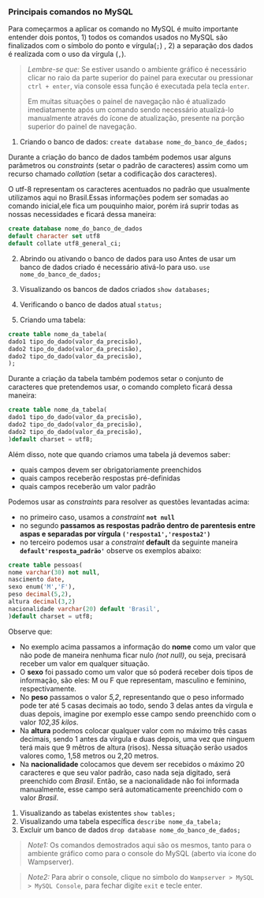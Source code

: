 ### Principais comandos no MySQL

Para começarmos a aplicar os comando no MySQL é muito importante entender dois pontos, 1) todos os comandos usados no MySQL são finalizados com o símbolo do ponto e vírgula(``;``) , 2) a separação dos dados é realizada com o uso da vírgula (``,``).

> *Lembre-se que:*
 Se estiver usando o ambiente gráfico é necessário clicar no raio da parte superior do painel para executar ou pressionar ``ctrl + enter``, via console essa função é executada pela tecla ``enter``.
>
> Em muitas situações o painel de navegação não é atualizado imediatamente após um comando sendo necessário atualizá-lo manualmente através do ícone de atualização, presente na porção superior do painel de navegação.

1. Criando o banco de dados: `create database nome_do_banco_de_dados;`

Durante a criação do banco de dados também podemos usar alguns parâmetros ou *constraints* (setar o padrão de caracteres) assim como um recurso chamado *collation* (setar a codificação dos caracteres). 

O utf-8 representam os caracteres acentuados no padrão que usualmente utilizamos aqui no Brasil.Essas informações podem ser somadas ao comando inicial,ele fica um pouquinho maior, porém irá suprir todas as nossas necessidades e ficará dessa maneira:

```sql
create database nome_do_banco_de_dados 
default character set utf8 
default collate utf8_general_ci;
```

2. Abrindo ou ativando o banco de dados para uso
Antes de usar um banco de dados criado é necessário ativá-lo para uso.
`use nome_do_banco_de_dados;`


3. Visualizando os bancos de dados criados
`show databases;`
    
4. Verificando o banco de dados atual
`status;`
5. Criando uma tabela:

```sql
create table nome_da_tabela(
dado1 tipo_do_dado(valor_da_precisão), 
dado2 tipo_do_dado(valor_da_precisão),
dado2 tipo_do_dado(valor_da_precisão),
);
```

Durante a criação da tabela também podemos setar o conjunto de caracteres que pretendemos usar, o comando completo ficará dessa maneira:

```sql
create table nome_da_tabela(
dado1 tipo_do_dado(valor_da_precisão), 
dado2 tipo_do_dado(valor_da_precisão),
dado2 tipo_do_dado(valor_da_precisão),
)default charset = utf8;
```

Além disso, note que quando criamos uma tabela já devemos saber:
 - quais campos devem ser obrigatoriamente preenchidos 
 - quais campos receberão respostas pré-definidas
 - quais campos receberão um valor padrão
  
Podemos usar as *constraints* para resolver as questões levantadas acima:
- no primeiro caso, usamos a *constraint* **``not null``**
- no segundo **passamos as respostas padrão dentro de parentesis entre aspas e separadas por vírgula ``('resposta1','resposta2')``**
- no terceiro podemos usar a *constraint* **default**  da seguinte maneira **``default'resposta_padrão'``** observe os exemplos abaixo:

```sql
create table pessoas(
nome varchar(30) not null, 
nascimento date,
sexo enum('M','F'),
peso decimal(5,2),
altura decimal(3,2)
nacionalidade varchar(20) default 'Brasil',
)default charset = utf8;
```
Observe que:

- No exemplo acima passamos a informação do **nome** como um valor que não pode de maneira nenhuma ficar nulo *(not null)*, ou seja, precisará receber um valor em qualquer situação.
- O **sexo** foi passado como um valor que só poderá receber dois tipos de informação, são eles: M ou F que representam, masculino e feminino, respectivamente. 
- No **peso** passamos o valor *5,2*, representando que o peso informado pode ter até 5 casas decimais ao todo, sendo 3 delas antes da virgula e duas depois, imagine por exemplo esse campo sendo preenchido com o valor *102,35 kilos*.
- Na **altura** podemos colocar qualquer valor com no máximo três casas decimais, sendo 1 antes da vírgula e duas depois, uma vez que ninguem terá mais que 9 mêtros de altura (risos). Nessa situação serão usados valores como, 1,58 metros ou 2,20 metros.
- Na **nacionalidade** colocamos que devem ser recebidos o máximo 20 caracteres e que seu valor padrão, caso nada seja digitado, será preenchido com *Brasil*. Então, se a nacionalidade não foi informada manualmente, esse campo será automaticamente preenchido com o valor *Brasil*.


1. Visualizando as tabelas existentes
   `show tables;`
2. Visualizando uma tabela específica
   `describe nome_da_tabela;`
3. Excluir um banco de dados
    `drop database nome_do_banco_de_dados;`
   



> *Note1:* Os comandos demostrados aqui são os mesmos, tanto para o ambiente gráfico como para o console do MySQL (aberto via ícone do Wampserver).

> *Note2:* Para abrir o console, clique no simbolo do ``Wampserver > MySQL > MySQL Console``, para fechar digite ``exit`` e tecle enter.